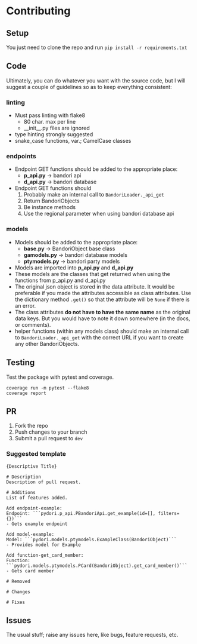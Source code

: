 # Contributing

## Setup
You just need to clone the repo and run  ``pip install -r requirements.txt``

## Code
Ultimately, you can do whatever you want with the source code, but I will suggest a couple of guidelines so as to keep everything consistent:

### linting
- Must pass linting with flake8
  - 80 char. max per line
  - \_\_init\_\_.py files are ignored
- type hinting strongly suggested
- snake_case functions, var.; CamelCase classes

### endpoints
- Endpoint GET functions should be added to the appropriate place:
  - **p_api.py** -> bandori api
  - **d_api.py** -> bandori database
- Endpoint GET functions should 
  1. Probably make an internal call to ``BandoriLoader._api_get``
  2. Return BandoriObjects
  3. Be instance methods
  4. Use the regional parameter when using bandori database api

### models
- Models should be added to the appropriate place:
  - **base.py** -> BandoriObject base class
  - **gamodels.py** -> bandori database models
  - **ptymodels.py** -> bandori party models
- Models are imported into **p_api.py** and **d_api.py**
- These models are the classes that get returned when using the functions from p_api.py and d_api.py
- The original json object is stored in the data attribute. It would be preferable if you made the attributes accessible as class attributes. Use the dictionary method ``.get()`` so that the attribute will be ``None`` if there is an error.
- The class attributes **do not have to have the same name** as the original data keys. But you would have to note it down somewhere (in the docs, or comments).
- helper functions (within any models class) should make an internal call to ``BandoriLoader._api_get`` with the correct URL if you want to create any other BandoriObjects.


## Testing
Test the package with pytest and coverage.
```
coverage run -m pytest --flake8
coverage report
```

## PR
1. Fork the repo
2. Push changes to your branch
3. Submit a pull request to ``dev``

### Suggested template
```
{Descriptive Title}

# Description
Description of pull request.

# Additions
List of features added.

Add endpoint-example:
Endpoint: ```pydori.p_api.PBandoriApi.get_example(id=[], filters={})```
- Gets example endpoint

Add model-example:
Model: ```pydori.models.ptymodels.ExampleClass(BandoriObject)```
- Provides model for Example

Add function-get_card_member:
Function: ```pydori.models.ptymodels.PCard(BandoriObject).get_card_member()```
- Gets card member

# Removed

# Changes

# Fixes
```

## Issues
The usual stuff; raise any issues here, like bugs, feature requests, etc.

